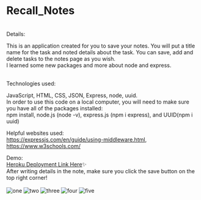 # Recall_Notes
<br>
Details:

This is an application created for you to save your notes. You will put a title name for the task and noted details about the task. You can save, add and delete tasks to the notes page as you wish. 
<br>
I learned some new packages and more about node and express.

<br>
Technologies used:

JavaScript, HTML, CSS, JSON, Express, node, uuid.
<br>
In order to use this code on a local computer, you will need to make sure you have all of the packages installed:
<br>
npm install, node.js (node -v), express.js (npm i express), and UUID(npm i uuid)
<br>

Helpful websites used:
<br>
https://expressjs.com/en/guide/using-middleware.html, https://www.w3schools.com/
<br>

Demo:
<br>
<a href="https://recall-your-notes.herokuapp.com/">Heroku Deployment Link Here</a>✨
<br>
After writing details in the note, make sure you click the save button on the top right corner!
<br><br>
![one](https://user-images.githubusercontent.com/117928966/230748074-f44a55be-a6c3-4f4c-bd46-4cd4db9201c4.jpg)
![two](https://user-images.githubusercontent.com/117928966/230748383-9b0344a7-e50c-43ee-8ebf-910f973374b8.jpg)
![three](https://user-images.githubusercontent.com/117928966/230748391-0adf4331-bd9d-48f6-a90c-edd224cdc451.jpg)
![four](https://user-images.githubusercontent.com/117928966/230748083-20dadda5-e7da-4df8-93de-c546c4909cc0.jpg)
![five](https://user-images.githubusercontent.com/117928966/230748084-09534c67-d88c-48fa-a6be-938a3dabc1cf.jpg)
